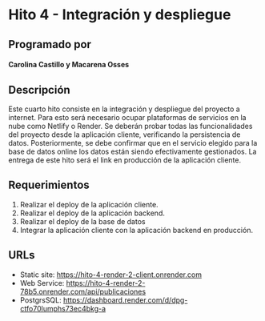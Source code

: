 # Hito 4 - Integración y despliegue

## Programado por

#### **Carolina Castillo y Macarena Osses**

## Descripción

Este cuarto hito consiste en la integración y despliegue del proyecto a internet.
Para esto será necesario ocupar plataformas de servicios en la nube como Netlify o Render.
Se deberán probar todas las funcionalidades del proyecto desde la aplicación cliente,
 verificando la persistencia de datos. Posteriormente, se debe confirmar que en el servicio
 elegido para la base de datos online los datos están siendo efectivamente gestionados.
La entrega de este hito será el link en producción de la aplicación cliente.

## Requerimientos

1. Realizar el deploy de la aplicación cliente. 
2. Realizar el deploy de la aplicación backend. 
3. Realizar el deploy de la base de datos 
4. Integrar la aplicación cliente con la aplicación backend en producción. 

## URLs
 - Static site: https://hito-4-render-2-client.onrender.com
 - Web Service: https://hito-4-render-2-78b5.onrender.com/api/publicaciones
 - PostgrsSQL: https://dashboard.render.com/d/dpg-ctfo70lumphs73ec4bkg-a

